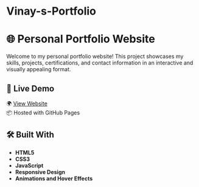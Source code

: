 # Vinay-s-Portfolio
# 🌐 Personal Portfolio Website

Welcome to my personal portfolio website! This project showcases my skills, projects, certifications, and contact information in an interactive and visually appealing format.

## 🚀 Live Demo
🌍 [View Website](https://saisuryavinay.github.io/Vinay-s-Portfolio/)  
📦 Hosted with GitHub Pages

## 🛠️ Built With

- **HTML5**
- **CSS3**
- **JavaScript**
- **Responsive Design**
- **Animations and Hover Effects**
